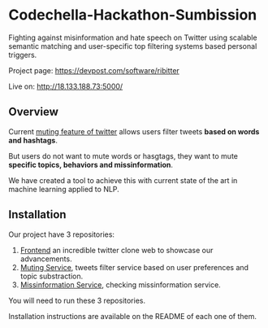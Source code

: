 # Codechella-Hackathon-Sumbission
Fighting against misinformation and hate speech on Twitter using scalable semantic matching and user-specific top filtering systems based personal triggers.

Project page: https://devpost.com/software/ribitter

Live on: http://18.133.188.73:5000/

## Overview

Current [muting feature of twitter](https://help.twitter.com/en/using-twitter/advanced-twitter-mute-options) allows users filter tweets **based on words and hashtags**.

But users do not want to mute words or hasgtags, they want to mute **specific topics, behaviors and missinformation**.

We have created a tool to achieve this with current state of the art in machine learning applied to NLP.

## Installation

Our project have 3 repositories:

1. [Frontend](https://github.com/PotatoSpudowski/Ribitter-web) an incredible twitter clone web to showcase our advancements.
2. [Muting Service](https://github.com/PotatoSpudowski/Elixr), tweets filter service based on user preferences and topic substraction.
3. [Missinformation Service](https://github.com/PotatoSpudowski/MisMatch), checking missinformation service.

You will need to run these 3 repositories.

Installation instructions are available on the README of each one of them.

